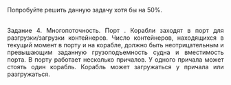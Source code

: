 Попробуйте решить данную задачу хотя бы на 50%.
<p align="justify"></br>Задание 4. Многопоточность. Порт . Корабли заходят в порт для
разгрузки/загрузки контейнеров. Число контейнеров, находящихся в текущий момент
в порту и на корабле, должно быть неотрицательным и превышающим заданную
грузоподъемность судна и вместимость порта. В порту работает несколько причалов.
У одного причала может стоять один корабль. Корабль может загружаться у причала
или разгружаться.
